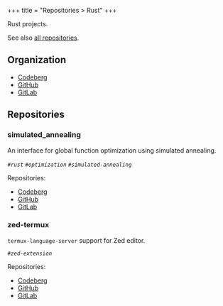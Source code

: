 +++
title = "Repositories > Rust"
+++

Rust projects.

See also [all repositories](@/notes/Repositories/_index.md).

## Organization

- [Codeberg](https://codeberg.org/paveloom-r)
- [GitHub](https://github.com/paveloom-r)
- [GitLab](https://gitlab.com/paveloom-g/rust)

## Repositories

### simulated_annealing

An interface for global function optimization using simulated annealing.

*`#rust` `#optimization` `#simulated-annealing`*

Repositories:

- [Codeberg](https://codeberg.org/paveloom-r/simulated_annealing)
- [GitHub](https://github.com/paveloom-r/simulated_annealing)
- [GitLab](https://gitlab.com/paveloom-g/rust/simulated_annealing)

### zed-termux

`termux-language-server` support for Zed editor.

*`#zed-extension`*

Repositories:

- [Codeberg](https://codeberg.org/paveloom-r/zed-termux)
- [GitHub](https://github.com/paveloom-r/zed-termux)
- [GitLab](https://gitlab.com/paveloom-g/rust/zed-termux)
